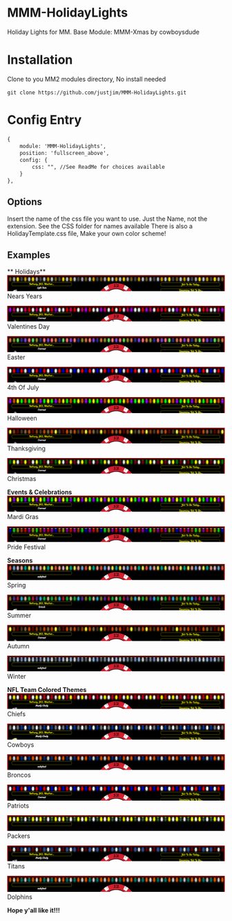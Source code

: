 # MMM-HolidayLights
Holiday Lights for MM. Base Module: MMM-Xmas by cowboysdude

# Installation
  
Clone to you MM2 modules directory, No install needed

	git clone https://github.com/justjim/MMM-HolidayLights.git
     
# Config Entry

	{
		module: 'MMM-HolidayLights',
		position: 'fullscreen_above',
		config: {
			css: "", //See ReadMe for choices available
		}
	},

## Options

Insert the name of the css file you want to use. Just the Name, not the extension.
See the CSS folder for names available
There is also a HolidayTemplate.css file, Make your own color scheme!

## Examples

** Holidays**
![](images/NewYears.png)
Nears Years

![](images/Valentine.png)
Valentines Day

![](images/Easter.png)
Easter

![](images/FourthOfJuly.png)
4th Of July

![](images/Halloween.png)
Halloween

![](images/Thanksgiving.png)
Thanksgiving

![](images/Christmas.png)
Christmas


**Events & Celebrations**
![](images/MardiGras.png)
Mardi Gras

![](images/Pride.png)
Pride Festival

**Seasons**
![](images/Spring.png)
Spring

![](images/Summer.png)
Summer

![](images/Autumn.png)
Autumn

![](images/Winter.png)
Winter


**NFL Team Colored Themes**
![](images/Chiefs.png)
Chiefs

![](images/Cowboys.png)
Cowboys

![](images/Broncos.png)
Broncos

![](images/Patriots.png)
Patriots

![](images/Packers.png)
Packers

![](images/Titans.png)
Titans

![](images/Dolphins.png)
Dolphins

     
**Hope y'all like it!!!**
